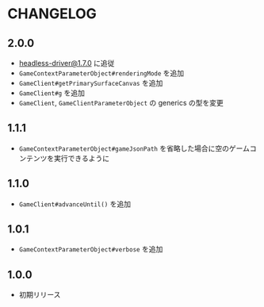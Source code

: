 # CHANGELOG

## 2.0.0
* headless-driver@1.7.0 に追従
* `GameContextParameterObject#renderingMode` を追加
* `GameClient#getPrimarySurfaceCanvas` を追加
* `GameClient#g` を追加
* `GameClient`, `GameClientParameterObject` の generics の型を変更

## 1.1.1
* `GameContextParameterObject#gameJsonPath` を省略した場合に空のゲームコンテンツを実行できるように

## 1.1.0
* `GameClient#advanceUntil()` を追加

## 1.0.1
* `GameContextParameterObject#verbose` を追加

## 1.0.0
* 初期リリース
